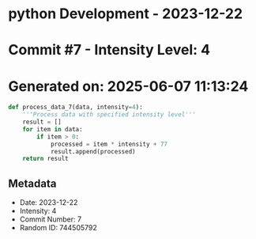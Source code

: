 ﻿# python Development - 2023-12-22
# Commit #7 - Intensity Level: 4
# Generated on: 2025-06-07 11:13:24
```python
def process_data_7(data, intensity=4):
    '''Process data with specified intensity level'''
    result = []
    for item in data:
        if item > 0:
            processed = item * intensity + 77
            result.append(processed)
    return result
```
## Metadata
- Date: 2023-12-22
- Intensity: 4
- Commit Number: 7
- Random ID: 744505792
